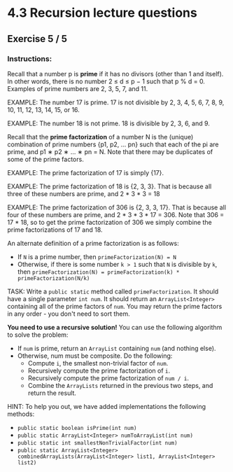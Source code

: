 # 4.3  Recursion lecture questions
## Exercise 5 / 5
### Instructions:
Recall that a number p is **prime** if it has no divisors (other than 1 and itself). In other words, there is no number  2 ≤ d ≤ p − 1 such that p % d = 0. Examples of prime numbers are 2, 3, 5, 7, and 11.

EXAMPLE: The number 17 is prime. 17 is not divisible by 2, 3, 4, 5, 6, 7, 8, 9, 10, 11, 12, 13, 14, 15, or 16.

EXAMPLE: The number 18 is not prime. 18 is divisible by 2, 3, 6, and 9.

Recall that the **prime factorization** of a number N is the (unique) combination of prime numbers {p1, p2, ... pn} such that each of the pi are prime, and p1 ∗ p2 ∗ ... ∗ pn = N. Note that there may be duplicates of some of the prime factors.

EXAMPLE: The prime factorization of 17 is simply {17}.

EXAMPLE: The prime factorization of 18 is {2, 3, 3}. That is because all three of these numbers are prime, and 2 * 3 * 3 = 18

EXAMPLE: The prime factorization of 306 is {2, 3, 3, 17}. That is because all four of these numbers are prime, and 2 * 3 * 3 * 17 = 306. Note that 306 = 17 * 18, so to get the prime factorization of 306 we simply combine the prime factorizations of 17 and 18.

An alternate definition of a prime factorization is as follows:

- If `N` is a prime number, then `primeFactorization(N) = N`
- Otherwise, if there is some number `k > 1` such that `N` is divisible by `k`, then `primeFactorization(N) = primeFactorization(k) * primeFactorization(N/k)`

TASK: Write a `public static` method called `primeFactorization`. It should have a single parameter `int num`. It should return an `ArrayList<Integer>` containing all of the prime factors of `num`. You may return the prime factors in any order - you don't need to sort them.

**You need to use a recursive solution!** You can use the following algorithm to solve the problem:

- If `num` is prime, return an `ArrayList` containing `num` (and nothing else).
- Otherwise, num must be composite. Do the following:
    - Compute `i`, the smallest non-trivial factor of `num`.
    - Recursively compute the prime factorization of `i`.
    - Recursively compute the prime factorization of `num / i`.
    - Combine the `ArrayLists` returned in the previous two steps, and return the result. 

HINT: To help you out, we have added implementations the following methods:

- `public static boolean isPrime(int num)`
- `public static ArrayList<Integer> numToArrayList(int num)`
- `public static int smallestNonTrivialFactor(int num)`
- `public static ArrayList<Integer> combinedArrayLists(ArrayList<Integer> list1, ArrayList<Integer> list2)`